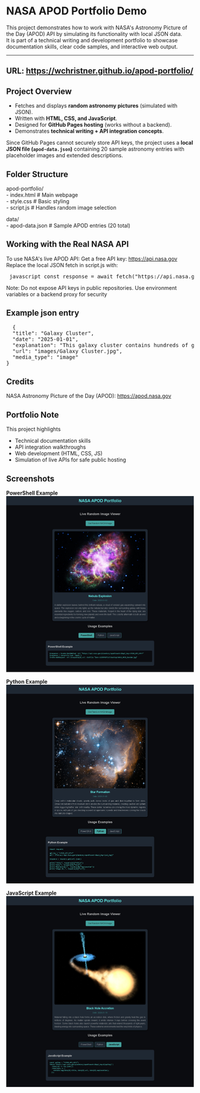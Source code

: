 # NASA APOD Portfolio Demo

This project demonstrates how to work with NASA's Astronomy Picture of the Day (APOD) API by simulating its functionality with local JSON data.  
It is part of a technical writing and development portfolio to showcase documentation skills, clear code samples, and interactive web output.

---
URL: https://wchristner.github.io/apod-portfolio/
---

##  Project Overview
- Fetches and displays **random astronomy pictures** (simulated with JSON).  
- Written with **HTML, CSS, and JavaScript**.  
- Designed for **GitHub Pages hosting** (works without a backend).  
- Demonstrates **technical writing + API integration concepts**.  

Since GitHub Pages cannot securely store API keys, the project uses a **local JSON file (`apod-data.json`)** containing 20 sample astronomy entries with placeholder images and extended descriptions.
## Folder Structure

apod-portfolio/  
    - index.html # Main webpage  
    - style.css # Basic styling  
    - script.js # Handles random image selection  

data/  
    - apod-data.json # Sample APOD entries (20 total)

## Working with the Real NASA API    
To use NASA's live APOD API:
Get a free API key: https://api.nasa.gov    
Replace the local JSON fetch in script.js with:    
<pre> javascript const response = await fetch("https://api.nasa.gov/planetary/apod?count=1&api_key=<YOUR_API_KEY>"); const data = await response.json(); </pre>

Note: Do not expose API keys in public repositories. Use environment variables or a backend proxy for security

## Example json entry
<pre>  {
  "title": "Galaxy Cluster",
  "date": "2025-01-01",
  "explanation": "This galaxy cluster contains hundreds of galaxies bound together by gravity. The immense mass warps space-time, acting as a gravitational lens that magnifies background galaxies, helping astronomers study the distant universe.",
  "url": "images/Galaxy Cluster.jpg",
  "media_type": "image"
}
</pre>

## Credits
NASA Astronomy Picture of the Day (APOD): https://apod.nasa.gov

## Portfolio Note
This project highlights

- Technical documentation skills
- API integration walkthroughs
- Web development (HTML, CSS, JS)
- Simulation of live APIs for safe public hosting

## Screenshots

**PowerShell Example**  
![PowerShell Example](screenshots/Powershell%20example.png)

**Python Example**  
![Python Example](screenshots/Python%20example.png)

**JavaScript Example**  
![Javascript Example](screenshots/Javascript%20example.png)

